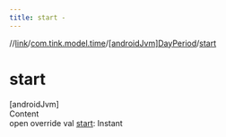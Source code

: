 ```yaml
---
title: start -
---
```

//[link](../../index.md)/[com.tink.model.time](../index.md)/[[androidJvm]DayPeriod](index.md)/[start](start.md)



# start  
[androidJvm]  
Content  
open override val [start](start.md): Instant  



